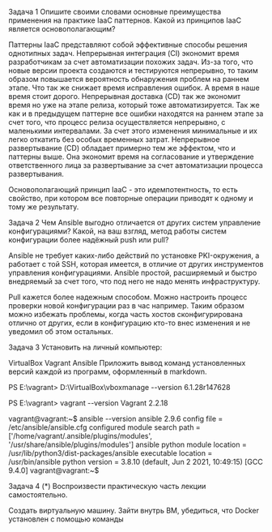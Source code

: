 Задача 1
Опишите своими словами основные преимущества применения на практике IaaC паттернов.
Какой из принципов IaaC является основополагающим?

Паттерны IaaC представляют собой эффективные способы решения однотипных задач. 
Непрерывная интеграция (CI) экономит время разработчикам за счет автоматизации похожих задач. 
Из-за того, что новые версии проекта создаются и тестируются непрерывно, то таким образом повышается вероятность обнаружения проблем на раннем этапе.
Что так же снижает время исправления ошибок. А время в наше время стоит дорого.
Непрерывная доставка (CD) так же экономит время но уже на этапе релиза, который тоже автоматизируется. 
Так же как и в предыдущем паттерне все ошибки находятся на раннем этапе за счет того, что процесс релиза осуществляется непрерывно, с маленькими интервалами. 
За счет этого изменения минимальные и их легко откатить без особых временных затрат.
Непрерывное развертывание (CD) обладает примерно тем же эффектом, что и паттерны выше. Она экономит время на согласование и утверждение ответственного лица за развертывание за счет автоматизации процесса развертывания.

Основополагающий принцип IaaC - это идемпотентность, то есть свойство, при котором все повторные операции приводят к одному и тому же результату.

Задача 2
Чем Ansible выгодно отличается от других систем управление конфигурациями?
Какой, на ваш взгляд, метод работы систем конфигурации более надёжный push или pull?

Ansible не требует каких-либо действий по установке PKI-окружения, а работает с той SSH, которая имеется, в отличие от других инструментов управления конфигурациями. 
Ansible простой, расширяемый и быстро внедряемый за счет того, что под него не надо менять инфраструктуру.

Pull кажется более надежным способом. Можно настроить процесс проверки новой конфигурации раз в час например. Таким образом можно избежать проблемы, когда часть хостов сконфигурирована отлично от других, если в конфигурацию кто-то внес изменения и не уведомил об этом остальных.

Задача 3
Установить на личный компьютер:

VirtualBox
Vagrant
Ansible
Приложить вывод команд установленных версий каждой из программ, оформленный в markdown.

PS E:\vagrant> D:\VirtualBox\vboxmanage --version
6.1.28r147628

PS E:\vagrant> vagrant --version
Vagrant 2.2.18

vagrant@vagrant:~$ ansible --version
ansible 2.9.6
  config file = /etc/ansible/ansible.cfg
  configured module search path = ['/home/vagrant/.ansible/plugins/modules', '/usr/share/ansible/plugins/modules']
  ansible python module location = /usr/lib/python3/dist-packages/ansible
  executable location = /usr/bin/ansible
  python version = 3.8.10 (default, Jun  2 2021, 10:49:15) [GCC 9.4.0]
vagrant@vagrant:~$

Задача 4 (*)
Воспроизвести практическую часть лекции самостоятельно.

Создать виртуальную машину.
Зайти внутрь ВМ, убедиться, что Docker установлен с помощью команды


